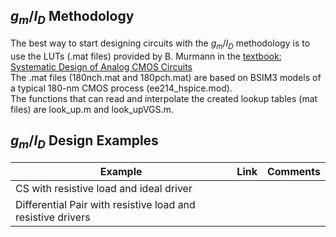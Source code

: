 ## $g_{m}/I_{D}$ Methodology

The best way to start designing circuits with the $g_m/I_D$ methodology is to use the LUTs (.mat files) provided by B. Murmann in the [textbook:
Systematic Design of Analog CMOS Circuits](https://github.com/bmurmann/Book-on-gm-ID-design/tree/main/starter_kit)<br>
The .mat files (180nch.mat and 180pch.mat) are based on BSIM3 models of a typical 180-nm CMOS process (ee214_hspice.mod).<br>
The functions that can read and interpolate the created lookup tables (mat files) are look_up.m and look_upVGS.m.

## $g_{m}/I_{D}$ Design Examples

| Example  | Link  | Comments  |
|---|---|---|
| CS with resistive load and ideal driver | | | 
| Differential Pair with resistive load and resistive drivers | | |

